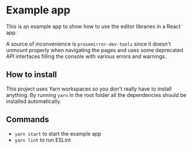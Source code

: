 # Example app

This is an example app to show how to use the editor libraries in a React app.

A source of inconvenience is `prosemirror-dev-tools` since it doesn't unmount properly when navigating the pages and uses some deprecated API interfaces filling the console with various errors and warnings.

## How to install

This project uses Yarn workspaces so you don't really have to install anything. By running `yarn` in the root folder all the dependencies should be installed automatically.

## Commands

* `yarn start` to start the example app
* `yarn lint` to run ESLint
